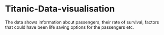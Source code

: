 # Titanic-Data-visualisation
The data shows information about passengers, their rate of survival, factors that could have been life saving options for the passengers etc.
